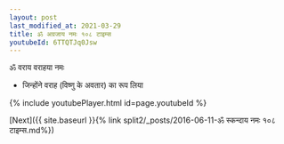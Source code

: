 ```yaml
---
layout: post
last_modified_at: 2021-03-29
title: ॐ अग्रजाय नमः १०८ टाइम्स
youtubeId: 6TTQTJq0Jsw
---
```

 
 
 ॐ वराय वराहया नमः  
 
 -  जिन्होंने वराह (विष्णु के अवतार) का रूप लिया 
 
  
 
  
 
 
 
 
 
 


{% include youtubePlayer.html id=page.youtubeId %}
 
[Next]({{ site.baseurl }}{% link  split2/_posts/2016-06-11-ॐ स्कन्दाय नमः १०८ टाइम्स.md%})
 
